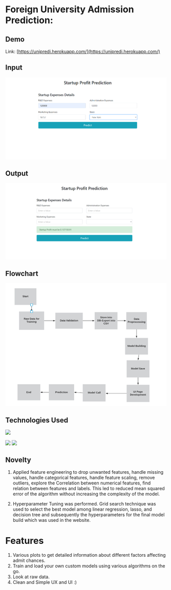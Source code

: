# Foreign University Admission Prediction: 

## Demo
Link: [https://unipredi.herokuapp.com/](https://unipredi.herokuapp.com/)

## Input
[![](https://github.com/anmoldeep7/startupprofit/blob/main/Input.png)](https://unipredi.herokuapp.com/)

## Output
[![](https://github.com/anmoldeep7/startupprofit/blob/main/Output.png)](https://unipredi.herokuapp.com/)

## Flowchart 
<p align="center">
  <img src="https://github.com/anmoldeep7/foreign-university-admission/blob/main/flowchart.png"/>
</p>

## Technologies Used

![](https://forthebadge.com/images/badges/made-with-python.svg)

[<img target="_blank" src="https://streamlit.io/images/brand/streamlit-logo-secondary-colormark-darktext.png" width=170>](https://streamlit.io/) [<img target="_blank" src="https://scikit-learn.org/stable/_static/scikit-learn-logo-small.png" width=200>](https://scikit-learn.org/stable/) 


## Novelty
1) Applied feature engineering to drop unwanted features, handle missing values, handle categorical features, handle feature scaling, remove outliers, explore the Correlation between numerical features, find relation between features and labels. This led to reduced mean squared error of the algorithm without increasing the complexity of the model.

2) Hyperparameter Tuning was performed. Grid search technique was used to select the best model among linear regression, lasso, and decision tree and subsequently the hyperparameters for the final model build which was used in the website.

# Features
1. Various plots to get detailed information about different factors affecting admit chances.
2. Train and load your own custom models using various algorithms on the go.
3. Look at raw data. 
4. Clean and Simple UX and UI :) 
